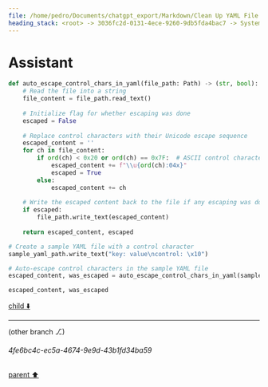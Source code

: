 ```yaml
---
file: /home/pedro/Documents/chatgpt_export/Markdown/Clean Up YAML File.md
heading_stack: <root> -> 3036fc2d-0131-4ece-9260-9db5fda4bac7 -> System -> c906f56e-5281-42ae-8f8c-e85f1623ae7e -> System -> aaa29a78-0bff-4967-a89c-a8299281843e -> User -> ef56f22f-19f1-42bd-a214-5b79de6e7c35 -> Assistant -> Steps to Clean Up the File -> Python Code to Perform These Steps -> 46afc464-1a90-4766-a3f3-4c9802264e4f -> Assistant -> 60c6cdcf-c5c3-4266-b15f-82e433f32926 -> Tool -> 3d4d27b4-e900-4388-8031-380ec6250890 -> Assistant -> aaa25102-ed61-4c87-b709-62516f83bb2c -> User -> 51b77da6-7d1a-4439-8c6f-863453a3331d -> Assistant -> Code to Auto-Escape Control Characters -> 65250812-09ae-450a-8cae-f909b1d2e1f8 -> Assistant -> 8907255b-077e-4485-94fb-31d0a0421fb2 -> Tool -> ee9bc4c0-32e0-46dd-94f4-1491089b8c02 -> Assistant -> aaa2e67d-09e1-430e-8a37-d05b96bdde98 -> User -> b6c892c1-d6c7-48da-89ef-732ad44acc9e -> Assistant -> Control Characters -> Non-Printable Characters -> aaa24ca6-b0e9-4236-a35b-521a2ea3a40b -> User -> 321337df-08f7-41e7-9799-d04771339c33 -> Assistant
---
```

# Assistant

```python
def auto_escape_control_chars_in_yaml(file_path: Path) -> (str, bool):
    # Read the file into a string
    file_content = file_path.read_text()
    
    # Initialize flag for whether escaping was done
    escaped = False
    
    # Replace control characters with their Unicode escape sequence
    escaped_content = ''
    for ch in file_content:
        if ord(ch) < 0x20 or ord(ch) == 0x7F:  # ASCII control characters
            escaped_content += f"\\u{ord(ch):04x}"
            escaped = True
        else:
            escaped_content += ch
            
    # Write the escaped content back to the file if any escaping was done
    if escaped:
        file_path.write_text(escaped_content)
        
    return escaped_content, escaped

# Create a sample YAML file with a control character
sample_yaml_path.write_text("key: value\ncontrol: \x10")

# Auto-escape control characters in the sample YAML file
escaped_content, was_escaped = auto_escape_control_chars_in_yaml(sample_yaml_path)

escaped_content, was_escaped
```

[child ⬇️](#4fe6bc4c-ec5a-4674-9e9d-43b1fd34ba59)

---

(other branch ⎇)
###### 4fe6bc4c-ec5a-4674-9e9d-43b1fd34ba59
[parent ⬆️](#321337df-08f7-41e7-9799-d04771339c33)
